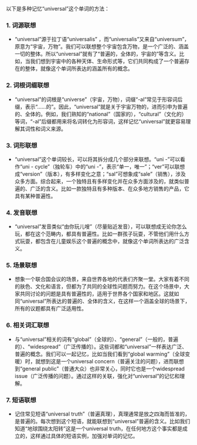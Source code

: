 以下是多种记忆“universal”这个单词的方法：

### 1. 词源联想
 - “universal”源于拉丁语“universalis” ，而“universalis”又来自“universum”，原意为“宇宙，万物”。我们可以联想整个宇宙包含万物，是一个广泛的、涵盖一切的整体。所以“universal”就有了“普遍的，全体的，宇宙的”等含义。比如，当我们想到宇宙中的各种天体、生命形式等，它们共同构成了一个普遍存在的整体，就像这个单词所表达的涵盖所有的概念。

### 2. 词根词缀联想
 - “universal”的词根是“universe”（宇宙，万物），词缀“-al”常见于形容词后缀，表示“……的”。因此，“universal”就是关于宇宙万物的，进而引申为普遍的、全体的。例如，我们熟知的“national”（国家的），“cultural”（文化的）等词，“-al”后缀都用来将名词转化为形容词，这样记忆“universal”就更容易理解其词性和词义来源。 

### 3. 词形联想
 - “universal”这个单词较长，可以将其拆分成几个部分来联想。“uni -”可以看作“uni - cycle”（独轮车）中的“uni -”，表示“单一，唯一”；“ver”可以联想成“version”（版本），有多样变化之意；“sal”可想象成“sale”（销售），涉及众多方面。综合起来，一个独特且有多样变化并在众多方面涉及的，就类似普遍的、广泛的含义。比如一款独特且有多种版本、在众多地方销售的产品，它具有某种普遍性。

### 4. 发音联想
 - “universal”发音类似“由你玩儿嗖”（尽量贴近发音），可以联想成无论你怎么玩，都在这个范畴内，都具有普遍性。比如一群孩子玩耍，不管他们用什么方式玩耍，都包含在儿童娱乐这个普遍的概念中，就像这个单词所表达的广泛含义。 

### 5. 场景联想
 - 想象一个联合国会议的场景，来自世界各地的代表们齐聚一堂。大家有着不同的肤色、文化和语言，但都为了共同的全球性问题而努力。在这个场景中，大家共同讨论的问题是具有普遍性的，适用于世界各个国家和地区。这就如同“universal”所表达的普遍的、全体的含义，在这样一个涵盖全球的场景下，所有的议题都具有广泛适用性。 

### 6. 相关词汇联想
 - 与“universal”相关的词有“global”（全球的）、“general”（一般的，普遍的）、“widespread”（广泛传播的）。这些词都和“universal”一样表达广泛、普遍的概念。我们可以一起记忆，比如当我们看到“global warming”（全球变暖）时，就想到这是一个universal concern（普遍关注的问题），进而联想到“general public”（普通大众）也非常关心，同时它也是一个widespread issue（广泛传播的问题）。通过这样的关联，强化对“universal”的记忆和理解。 

### 7. 短语联想
 - 记住常见短语“universal truth”（普遍真理），真理通常是放之四海而皆准的，是普遍的。每次想到这个短语，就能联想到“universal”普遍的含义。比如我们知道“地球围绕太阳转”这是一个universal truth，在任何地方这个事实都是成立的，这样通过具体的短语实例，加强对单词的记忆。 